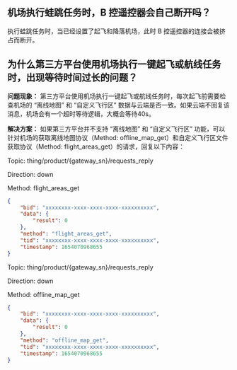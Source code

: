 ## 机场执行蛙跳任务时，B 控遥控器会自己断开吗？

执行蛙跳任务时，当已经设置了起飞和降落机场，此时 B 控遥控器的连接会被挤占而断开。

## 为什么第三方平台使用机场执行一键起飞或航线任务时，出现等待时间过长的问题？

**问题现象：** 第三方平台使用机场执行一键起飞或航线任务时，每次起飞前需要检查机场的 “离线地图” 和 “自定义飞行区” 数据与云端是否一致。如果云端不回复该消息，机场会有一个超时等待逻辑，大概会等待40s。

**解决方案：** 如果第三方平台并不支持 “离线地图” 和 “自定义飞行区” 功能，可以针对机场的获取离线地图协议（Method: offline_map_get）和自定义飞行区文件获取协议（Method: flight_areas_get）的请求，回复以下内容：

Topic: thing/product/{gateway_sn}/requests_reply

Direction: down

Method: flight_areas_get

```json
{
    "bid": "xxxxxxxx-xxxx-xxxx-xxxx-xxxxxxxxxx",
    "data": {
        "result": 0
    },
    "method": "flight_areas_get",
    "tid": "xxxxxxxx-xxxx-xxxx-xxxx-xxxxxxxxxx",
    "timestamp": 1654070968655
}
```

Topic: thing/product/{gateway_sn}/requests_reply
 
Direction: down
 
Method: offline_map_get

```json
{
    "bid": "xxxxxxxx-xxxx-xxxx-xxxx-xxxxxxxxxx",
    "data": {
        "result": 0
    },
    "method": "offline_map_get",
    "tid": "xxxxxxxx-xxxx-xxxx-xxxx-xxxxxxxxxx",
    "timestamp": 1654070968655
}
```